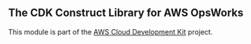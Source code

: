 ## The CDK Construct Library for AWS OpsWorks
This module is part of the [AWS Cloud Development Kit](https://github.com/awslabs/aws-cdk) project.

